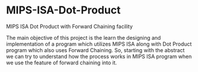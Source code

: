 # MIPS-ISA-Dot-Product

MIPS ISA Dot Product with Forward Chaining facility

The main objective of this project is the learn the designing and implementation of a program which utilizes MIPS ISA along with Dot Product program which also uses Forward Chaining. So, starting with the abstract we can try to understand how the process works in MIPS ISA program when we use the feature of forward chaining into it.
